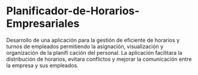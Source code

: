 # Planificador-de-Horarios-Empresariales
Desarrollo de una aplicación para la gestión de eficiente de horarios y turnos de  empleados permitiendo la asignación, visualización y organización de la planifi cación del personal. La aplicación facilitara la distribución de horarios, evitara  conflictos y mejorar la comunicación entre la empresa y sus empleados. 

